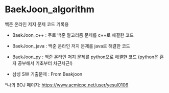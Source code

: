 # BaekJoon_algorithm
백준 온라인 저지 문제 코드 기록용

- BaekJoon_c++ : 주로 백준 알고리즘 문제를 c++로 해결한 코드
- BaekJoon_java : 백준 온라인 저지 문제를 java로 해결한 코드
- BaekJoon_py : 백준 온라인 저지 문제를 python으로 해결한 코드
               (python은 혼자 공부해서 기초부터 차근차근!)

- 삼성 SW 기출문제 : From Beakjoon

*나의 BOJ 페이지: https://www.acmicpc.net/user/yesul0106 
